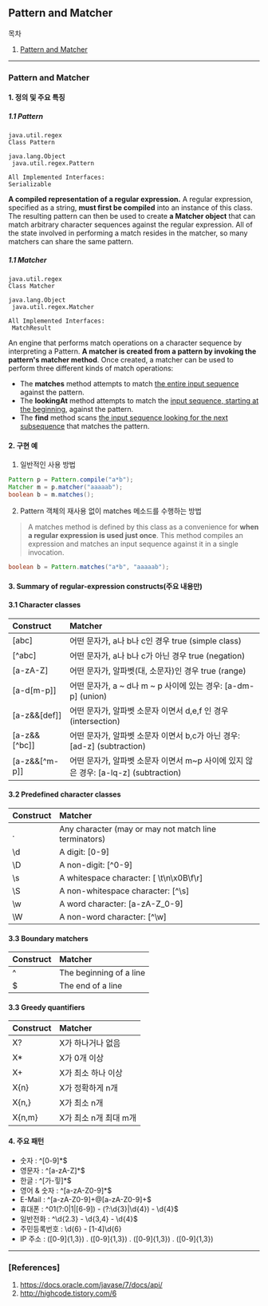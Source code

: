 ## Pattern and Matcher

목차

1. [Pattern and Matcher](#pattern-and-matcher)

* * *

### Pattern and Matcher

#### 1. 정의 및 주요 특징

##### 1.1 Pattern

```
java.util.regex
Class Pattern

java.lang.Object
 java.util.regex.Pattern

All Implemented Interfaces:
Serializable
```

**A compiled representation of a regular expression.**
A regular expression, specified as a string, **must first be compiled** into an instance of this class. The resulting pattern can then be used to create **a Matcher object** that can match arbitrary character sequences against the regular expression. All of the state involved in performing a match resides in the matcher, so many matchers can share the same pattern.

##### 1.1 Matcher

```
java.util.regex
Class Matcher

java.lang.Object
 java.util.regex.Matcher

All Implemented Interfaces:
 MatchResult
```

An engine that performs match operations on a character sequence by interpreting a Pattern. **A matcher is created from a pattern by invoking the pattern's matcher method**. Once created, a matcher can be used to perform three different kinds of match operations:
- The **matches** method attempts to match <U>the entire input sequence</U> against the pattern.
- The **lookingAt** method attempts to match the <U>input sequence, starting at the beginning</U>, against the pattern.
- The **find** method scans <U>the input sequence looking for the next subsequence</U> that matches the pattern.




#### 2. 구현 예

1) 일반적인 사용 방법

```java
Pattern p = Pattern.compile("a*b");
Matcher m = p.matcher("aaaaab");
boolean b = m.matches();
```

2) Pattern 객체의 재사용 없이 matches 메소드를 수행하는 방법

> A matches method is defined by this class as a convenience for **when a regular expression is used just once**. This method compiles an expression and matches an input sequence against it in a single invocation.

```java
boolean b = Pattern.matches("a*b", "aaaaab");
```

#### 3. Summary of regular-expression constructs(주요 내용만)

#### 3.1 Character classes

| Construct  | Matcher |
| :------------ | :------------------- |
| [abc]	| 어떤 문자가, a나 b나 c인 경우 true (simple class) |
| [^abc]	| 어떤 문자가, a나 b나 c가 아닌 경우 true (negation) |
| [a-zA-Z]	| 어떤 문자가, 알파벳(대, 소문자)인 경우 true (range) |
| [a-d[m-p]]	| 어떤 문자가, a ~ d나 m ~ p 사이에 있는 경우: [a-dm-p] (union) |
| [a-z&&[def]]	| 어떤 문자가, 알파벳 소문자 이면서 d,e,f 인 경우 (intersection) |
| [a-z&&[^bc]]	| 어떤 문자가, 알파벳 소문자 이면서 b,c가 아닌 경우: [ad-z] (subtraction) |
| [a-z&&[^m-p]]	| 어떤 문자가, 알파벳 소문자 이면서 m~p 사이에 있지 않은 경우: [a-lq-z] (subtraction) |

#### 3.2 Predefined character classes

| Construct  | Matcher |
| :------------ | :------------------- |
| .	| Any character (may or may not match line terminators)	|
| \d	| A digit: [0-9]	|
| \D	| A non-digit: [^0-9]	|
| \s	| A whitespace character: [ \t\n\x0B\f\r]	|
| \S	| A non-whitespace character: [^\s]	|
| \w	| A word character: [a-zA-Z_0-9] |
| \W	| A non-word character: [^\w]	|

#### 3.3 Boundary matchers

| Construct  | Matcher |
| :------------ | :------------------- |
| ^	| The beginning of a line |
| $	| The end of a line |

#### 3.3 Greedy quantifiers

| Construct  | Matcher |
| :------------ | :------------------- |
| X?	| X가 하나거나 없음 |
| X*	| X가 0개 이상 |
| X+	| X가 최소 하나 이상 |
| X{n}	| X가 정확하게 n개 |
| X{n,}	| X가 최소 n개 |
| X{n,m}	| X가 최소 n개 최대 m개 |

#### 4. 주요 패턴

- 숫자 : ^[0-9]*$
- 영문자 : ^[a-zA-Z]*$
- 한글 : ^[가-힣]*$
- 영어 & 숫자 : ^[a-zA-Z0-9]*$
- E-Mail : ^[a-zA-Z0-9]+@[a-zA-Z0-9]+$
- 휴대폰 : ^01(?:0|1|[6-9]) - (?:\d{3}|\d{4}) - \d{4}$
- 일반전화 : ^\d{2.3} - \d{3,4} - \d{4}$
- 주민등록번호 : \d{6} \- [1-4]\d{6}
- IP 주소 : ([0-9]{1,3}) \. ([0-9]{1,3}) \. ([0-9]{1,3}) \. ([0-9]{1,3})

***

### [References]
1. <https://docs.oracle.com/javase/7/docs/api/>
1. <http://highcode.tistory.com/6>
